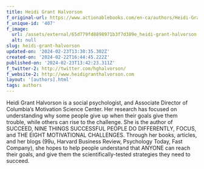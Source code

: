 ```yaml
---
title: Heidi Grant Halvorson
f_original-url: https://www.actionablebooks.com/en-ca/authors/Heidi-Grant-Halvorson/
f_unique-id: '407'
f_image:
  url: /assets/external/65d779fd8898971b3f7d389e_heidi-grant-halvorson.jpeg
  alt: null
slug: heidi-grant-halvorson
updated-on: '2024-02-23T13:30:35.302Z'
created-on: '2024-02-22T16:44:45.222Z'
published-on: '2024-02-23T13:42:23.311Z'
f_twitter-2: http://twitter.com/hghalvorson‎/
f_website-2: http://www.heidigranthalvorson.com
layout: '[authors].html'
tags: authors
---
```


Heidi Grant Halvorson is a social psychologist, and Associate Director of Columbia’s Motivation Science Center. Her research has focused on understanding why some people give up when their goals give them trouble, while others can rise to the challenge. She is the author of SUCCEED, NINE THINGS SUCCESSFUL PEOPLE DO DIFFERENTLY, FOCUS, and THE EIGHT MOTIVATIONAL CHALLENGES. Through her books, articles, and her blogs (99u, Harvard Business Review, Psychology Today, Fast Company), she hopes to help people understand that ANYONE can reach their goals, and give them the scientifically-tested strategies they need to succeed.

